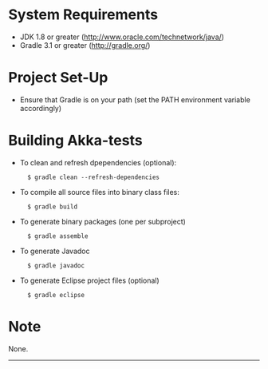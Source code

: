 System Requirements
===================

* JDK 1.8 or greater (http://www.oracle.com/technetwork/java/)
* Gradle 3.1 or greater (http://gradle.org/)

Project Set-Up
==============

* Ensure that Gradle is on your path (set the PATH environment variable accordingly)


Building Akka-tests
===================

* To clean and refresh dpependencies (optional):

		$ gradle clean --refresh-dependencies

* To compile all source files into binary class files:

		$ gradle build

* To generate binary packages (one per subproject)

		$ gradle assemble

* To generate Javadoc

		$ gradle javadoc

* To generate Eclipse project files (optional)

		$ gradle eclipse


Note
====

None.


---
